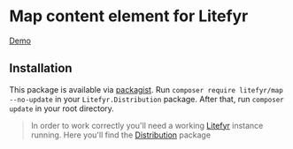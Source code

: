 # Map content element for Litefyr

[Demo](https://elements.litefyr.io/map)

## Installation

This package is available via [packagist]. Run `composer require litefyr/map --no-update` in your
`Litefyr.Distribution` package. After that, run `composer update` in your root directory.

> In order to work correctly you'll need a working [Litefyr] instance running. Here you'll find the [Distribution] package

[litefyr]: https://litefyr.io
[distribution]: https://github.com/Litefyr/Distribution
[packagist]: https://packagist.org/packages/litefyr/map
